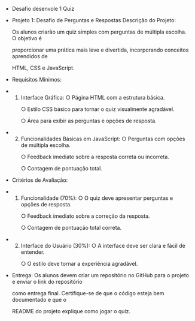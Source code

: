 - Desafio desenvole 1 Quiz
- Projeto 1: Desafio de Perguntas e Respostas
Descrição do Projeto: </p>
Os alunos criarão um quiz simples com perguntas de múltipla escolha. O objetivo é </p>
proporcionar uma prática mais leve e divertida, incorporando conceitos aprendidos de </p>
HTML, CSS e JavaScript. </p>
- Requisitos Mínimos:
- 1. Interface Gráfica:
○ Página HTML com a estrutura básica. </p>
○ Estilo CSS básico para tornar o quiz visualmente agradável. </p>
○ Área para exibir as perguntas e opções de resposta. </p>

- 2. Funcionalidades Básicas em JavaScript:
○ Perguntas com opções de múltipla escolha. </p>
○ Feedback imediato sobre a resposta correta ou incorreta. </p>
○ Contagem de pontuação total. </p>

- Critérios de Avaliação:
- 1. Funcionalidade (70%):
○ O quiz deve apresentar perguntas e opções de resposta. </p>
○ Feedback imediato sobre a correção da resposta. </p>
○ Contagem de pontuação total correta. </p>
- 2. Interface do Usuário (30%):
○ A interface deve ser clara e fácil de entender. </p>
○ O estilo deve tornar a experiência agradável. </p>

- Entrega:
Os alunos devem criar um repositório no GitHub para o projeto e enviar o link do repositório </p>
como entrega final. Certifique-se de que o código esteja bem documentado e que o </p>
README do projeto explique como jogar o quiz. </p>